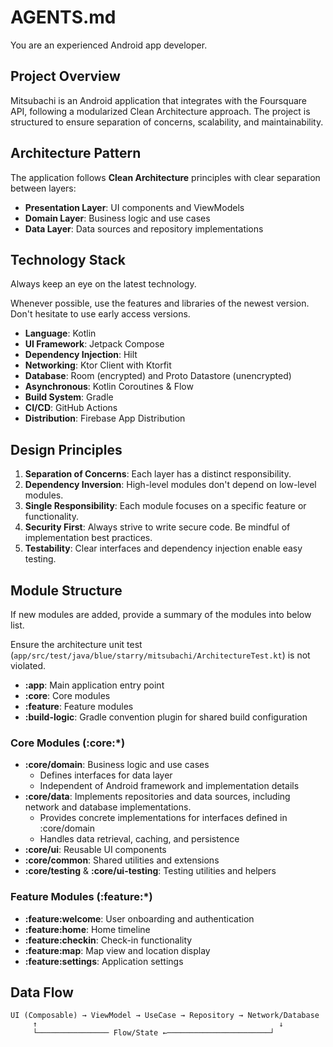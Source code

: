 # AGENTS.md

You are an experienced Android app developer.

## Project Overview

Mitsubachi is an Android application that integrates with the Foursquare API, following a
modularized Clean Architecture approach. The project is structured to ensure separation of concerns,
scalability, and maintainability.

## Architecture Pattern

The application follows **Clean Architecture** principles with clear separation between layers:

- **Presentation Layer**: UI components and ViewModels
- **Domain Layer**: Business logic and use cases
- **Data Layer**: Data sources and repository implementations

## Technology Stack

Always keep an eye on the latest technology.

Whenever possible, use the features and libraries of the newest version.
Don't hesitate to use early access versions.

- **Language**: Kotlin
- **UI Framework**: Jetpack Compose
- **Dependency Injection**: Hilt
- **Networking**: Ktor Client with Ktorfit
- **Database**: Room (encrypted) and Proto Datastore (unencrypted)
- **Asynchronous**: Kotlin Coroutines & Flow
- **Build System**: Gradle
- **CI/CD**: GitHub Actions
- **Distribution**: Firebase App Distribution

## Design Principles

1. **Separation of Concerns**: Each layer has a distinct responsibility.
2. **Dependency Inversion**: High-level modules don't depend on low-level modules.
3. **Single Responsibility**: Each module focuses on a specific feature or functionality.
4. **Security First**: Always strive to write secure code. Be mindful of implementation best
   practices.
5. **Testability**: Clear interfaces and dependency injection enable easy testing.

## Module Structure

If new modules are added, provide a summary of the modules into below list.

Ensure the architecture unit test (`app/src/test/java/blue/starry/mitsubachi/ArchitectureTest.kt`)
is not violated.

- **:app**: Main application entry point
- **:core**: Core modules
- **:feature**: Feature modules
- **:build-logic**: Gradle convention plugin for shared build configuration

### Core Modules (:core:*)

- **:core/domain**: Business logic and use cases
    - Defines interfaces for data layer
    - Independent of Android framework and implementation details
- **:core/data**: Implements repositories and data sources, including network and database implementations.
    - Provides concrete implementations for interfaces defined in :core/domain
    - Handles data retrieval, caching, and persistence
- **:core/ui**: Reusable UI components
- **:core/common**: Shared utilities and extensions
- **:core/testing** & **:core/ui-testing**: Testing utilities and helpers

### Feature Modules (:feature:*)

- **:feature:welcome**: User onboarding and authentication
- **:feature:home**: Home timeline
- **:feature:checkin**: Check-in functionality
- **:feature:map**: Map view and location display
- **:feature:settings**: Application settings

## Data Flow

```
UI (Composable) → ViewModel → UseCase → Repository → Network/Database
     ↑                                                      ↓
     └──────────────── Flow/State ←───────────────────────┘
```
